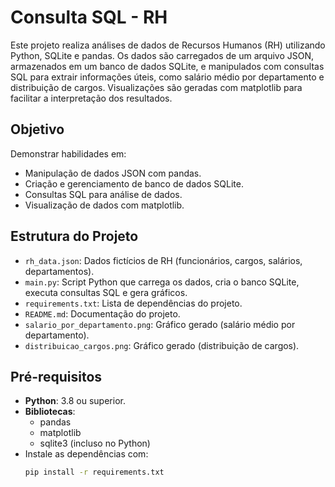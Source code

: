 # Consulta SQL - RH

Este projeto realiza análises de dados de Recursos Humanos (RH) utilizando Python, SQLite e pandas. Os dados são carregados de um arquivo JSON, armazenados em um banco de dados SQLite, e manipulados com consultas SQL para extrair informações úteis, como salário médio por departamento e distribuição de cargos. Visualizações são geradas com matplotlib para facilitar a interpretação dos resultados.

## Objetivo
Demonstrar habilidades em:
- Manipulação de dados JSON com pandas.
- Criação e gerenciamento de banco de dados SQLite.
- Consultas SQL para análise de dados.
- Visualização de dados com matplotlib.

## Estrutura do Projeto
- `rh_data.json`: Dados fictícios de RH (funcionários, cargos, salários, departamentos).
- `main.py`: Script Python que carrega os dados, cria o banco SQLite, executa consultas SQL e gera gráficos.
- `requirements.txt`: Lista de dependências do projeto.
- `README.md`: Documentação do projeto.
- `salario_por_departamento.png`: Gráfico gerado (salário médio por departamento).
- `distribuicao_cargos.png`: Gráfico gerado (distribuição de cargos).

## Pré-requisitos
- **Python**: 3.8 ou superior.
- **Bibliotecas**:
  - pandas
  - matplotlib
  - sqlite3 (incluso no Python)
- Instale as dependências com:
  ```bash
  pip install -r requirements.txt